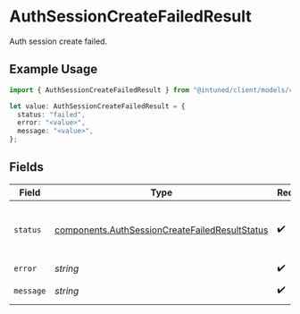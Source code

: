 # AuthSessionCreateFailedResult

Auth session create failed.

## Example Usage

```typescript
import { AuthSessionCreateFailedResult } from "@intuned/client/models/components";

let value: AuthSessionCreateFailedResult = {
  status: "failed",
  error: "<value>",
  message: "<value>",
};
```

## Fields

| Field                                                                                                            | Type                                                                                                             | Required                                                                                                         | Description                                                                                                      |
| ---------------------------------------------------------------------------------------------------------------- | ---------------------------------------------------------------------------------------------------------------- | ---------------------------------------------------------------------------------------------------------------- | ---------------------------------------------------------------------------------------------------------------- |
| `status`                                                                                                         | [components.AuthSessionCreateFailedResultStatus](../../models/components/authsessioncreatefailedresultstatus.md) | :heavy_check_mark:                                                                                               | Status of auth session creation operation.                                                                       |
| `error`                                                                                                          | *string*                                                                                                         | :heavy_check_mark:                                                                                               | Error code.                                                                                                      |
| `message`                                                                                                        | *string*                                                                                                         | :heavy_check_mark:                                                                                               | Error message.                                                                                                   |